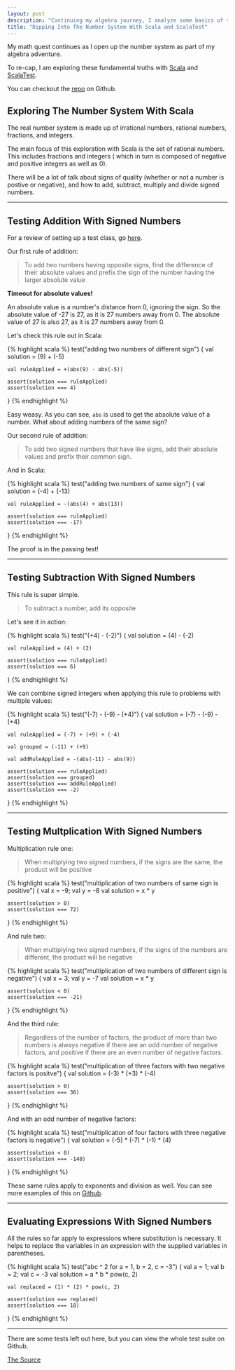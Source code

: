 ```yaml
---
layout: post
description: "Continuing my algebra journey, I analyze some basics of the number system with Scala and ScalaTest."
title: "Dipping Into The Number System With Scala and ScalaTest"
---
```


My math quest continues as I open up the number system as part of my algebra adventure.

To re-cap, I am exploring these fundamental truths with 
[Scala](http://www.scala-lang.org/) and [ScalaTest](http://www.scalatest.org/).

You can checkout the [repo](https://github.com/brianium/scala-algebra) on Github.

Exploring The Number System With Scala
--------------------------------------
The real number system is made up of irrational numbers, rational numbers, fractions, and integers.

The main focus of this exploration with Scala is the set of rational numbers. This includes fractions and integers ( which in turn is composed of negative and positive integers as well as 0).

There will be a lot of talk about signs of quality (whether or not a number is postive or negative), and how to add, subtract, multiply and divide signed numbers.

* * *

Testing Addition With Signed Numbers
------------------------------------
For a review of setting up a test class, go [here](http://brianscaturro.com/2012/09/03/algebra-basics-with-scala.html#setting_up_the_tests).

Our first rule of addition:

> To add two numbers having opposite signs, find the difference of their absolute values and prefix the sign of the number having the larger absolute value

**Timeout for absolute values!**

An absolute value is a number's distance from 0, ignoring the sign. So the absolute value of -27 is 27, as it is 27 numbers away from 0. The absolute value of 27 is also 27, as it is 27 numbers away from 0.

Let's check this rule out in Scala:

{% highlight scala %}
test("adding two numbers of different sign") {
    val solution = (9) + (-5)

    val ruleApplied = +(abs(9) - abs(-5))

    assert(solution === ruleApplied)
    assert(solution === 4)
}
{% endhighlight %}

Easy weasy. As you can see, `abs` is used to get the absolute value of a number. What about adding numbers of the same sign?

Our second rule of addition:

> To add two signed numbers that have like signs, add their absolute values and prefix their common sign.

And in Scala:

{% highlight scala %}
test("adding two numbers of same sign") {
    val solution = (-4) + (-13)

    val ruleApplied = -(abs(4) + abs(13))

    assert(solution === ruleApplied)
    assert(solution === -17)
}
{% endhighlight %}

The proof is in the passing test!

* * *

Testing Subtraction With Signed Numbers
---------------------------------------
This rule is super simple.

> To subtract a number, add its opposite

Let's see it in action:

{% highlight scala %}
test("(+4) - (-2)") {
    val solution = (4) - (-2)

    val ruleApplied = (4) + (2)

    assert(solution === ruleApplied)
    assert(solution === 6)
}
{% endhighlight %}

We can combine signed integers when applying this rule to problems with multiple values:

{% highlight scala %}
test("(-7) - (-9) - (+4)") {
    val solution = (-7) - (-9) - (+4)

    val ruleApplied = (-7) + (+9) + (-4)

    val grouped = (-11) + (+9)

    val addRuleApplied = -(abs(-11) - abs(9))

    assert(solution === ruleApplied)
    assert(solution === grouped)
    assert(solution === addRuleApplied)
    assert(solution === -2)
}
{% endhighlight %}

* * *

Testing Multplication With Signed Numbers
-----------------------------------------

Multiplication rule one:

> When multiplying two signed numbers, if the signs are the same, the product will be positive

{% highlight scala %}
test("multiplication of two numbers of same sign is positive") {
    val x = -9; val y = -8
    val solution = x * y

    assert(solution > 0)
    assert(solution === 72)
}
{% endhighlight %}

And rule two:

> When multiplying two signed numbers, if the signs of the numbers are different, the product will be negative

{% highlight scala %}
test("multiplication of two numbers of different sign is negative") {
    val x = 3; val y = -7
    val solution = x * y

    assert(solution < 0)
    assert(solution === -21)
}
{% endhighlight %}

And the third rule:

> Regardless of the number of factors, the product of more than two numbers is always negative if there are an odd number of negative factors, and positive if there are an even number of negative factors.

{% highlight scala %}
test("multiplication of three factors with two negative factors is positve") {
    val solution = (-3) * (+3) * (-4)

    assert(solution > 0)
    assert(solution === 36)
}
{% endhighlight %}

And with an odd number of negative factors:

{% highlight scala %}
test("multiplication of four factors with three negative factors is negative") {
    val solution = (-5) * (-7) * (-1) * (4)

    assert(solution < 0)
    assert(solution === -140)
}
{% endhighlight %}

These same rules apply to exponents and division as well. You can see more examples of this on [Github](https://github.com/brianium/scala-algebra/blob/master/src/test/scala/com/brianscaturro/NumberSystemSuite.scala).

* * *

Evaluating Expressions With Signed Numbers
------------------------------------------
All the rules so far apply to expressions where substitution is necessary. It helps to replace the variables in an expression with the supplied variables in parentheses.

{% highlight scala %}
test("abc ^ 2 for a = 1, b = 2, c = -3") {
    val a = 1; val b = 2; val c = -3
    val solution = a * b * pow(c, 2)

    val replaced = (1) * (2) * pow(c, 2)

    assert(solution === replaced)
    assert(solution === 18)
 }
{% endhighlight %}

* * *

There are some tests left out here, but you can view the whole test suite on Github.

<a href="https://github.com/brianium/scala-algebra/blob/master/src/test/scala/com/brianscaturro/NumberSystemSuite.scala" class="button" target="_blank">The Source</a>
